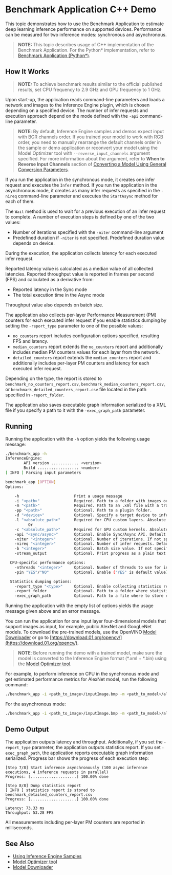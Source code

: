 # Benchmark Application C++ Demo

This topic demonstrates how to use the Benchmark Application to estimate deep learning inference performance on
supported devices. Performance can be measured for two inference modes: synchronous and asynchronous.

> **NOTE:** This topic describes usage of C++ implementation of the Benchmark Application. For the Python* implementation, refer to [Benchmark Application (Python*)](./inference-engine/ie_bridges/python/sample/benchmark_app/README.md).


## How It Works

> **NOTE:** To achieve benchmark results similar to the official published results, set CPU frequency to 2.9 GHz and GPU frequency to 1 GHz.

Upon start-up, the application reads command-line parameters and loads a network and images to the Inference Engine
plugin, which is chosen depending on a specified device. The number of infer requests and execution approach depend
on the mode defined with the `-api` command-line parameter.

> **NOTE**: By default, Inference Engine samples and demos expect input with BGR channels order. If you trained your model to work with RGB order, you need to manually rearrange the default channels order in the sample or demo application or reconvert your model using the Model Optimizer tool with `--reverse_input_channels` argument specified. For more information about the argument, refer to **When to Reverse Input Channels** section of [Converting a Model Using General Conversion Parameters](./docs/MO_DG/prepare_model/convert_model/Converting_Model_General.md).

If you run the application in the synchronous mode, it creates one infer request and executes the `Infer` method.
If you run the application in the asynchronous mode, it creates as many infer requests as specified in the `-nireq`
command-line parameter and executes the `StartAsync` method for each of them.

The `Wait` method is used to wait for a previous execution of an infer request to complete. A number of execution steps
is defined by one of the two values:
* Number of iterations specified with the `-niter` command-line argument
* Predefined duration if `-niter` is not specified. Predefined duration value depends on device.

During the execution, the application collects latency for each executed infer request.

Reported latency value is calculated as a median value of all collected latencies. Reported throughput value is reported
in frames per second (FPS) and calculated as a derivative from:
* Reported latency in the Sync mode
* The total execution time in the Async mode

Throughput value also depends on batch size.

The application also collects per-layer Performance Measurement (PM) counters for each executed infer request if you
enable statistics dumping by setting the `-report_type` parameter to one of the possible values:
* `no_counters` report includes configuration options specified, resulting FPS and latency.
* `median_counters` report extends the `no_counters` report and additionally includes median PM counters values for each layer from the network.
* `detailed_counters` report extends the `median_counters` report and additionally includes per-layer PM counters and latency for each executed infer request.

Depending on the type, the report is stored to `benchmark_no_counters_report.csv`, `benchmark_median_counters_report.csv`,
or `benchmark_detailed_counters_report.csv` file located in the path specified in `-report_folder`.

The application also saves executable graph information serialized to a XML file if you specify a path to it with the
`-exec_graph_path` parameter.


## Running

Running the application with the `-h` option yields the following usage message:
```sh
./benchmark_app -h
InferenceEngine:
        API version ............ <version>
        Build .................. <number>
[ INFO ] Parsing input parameters

benchmark_app [OPTION]
Options:

    -h                        Print a usage message
    -i "<path>"               Required. Path to a folder with images or to image files.
    -m "<path>"               Required. Path to an .xml file with a trained model.
    -pp "<path>"              Optional. Path to a plugin folder.
    -d "<device>"             Optional. Specify a target device to infer on: CPU, GPU, FPGA, HDDL or MYRIAD. Default value is CPU. Use "-d HETERO:<comma-separated_devices_list>" format to specify HETERO plugin. The application looks for a suitable plugin for the specified device.
    -l "<absolute_path>"      Required for CPU custom layers. Absolute path to a shared library with the kernels implementations.
          Or
    -c "<absolute_path>"      Required for GPU custom kernels. Absolute path to an .xml file with the kernels description.
    -api "<sync/async>"       Optional. Enable Sync/Async API. Default value is "async".
    -niter "<integer>"        Optional. Number of iterations. If not specified, the number of iterations is calculated depending on a device.
    -nireq "<integer>"        Optional. Number of infer requests. Default value is 2.
    -b "<integer>"            Optional. Batch size value. If not specified, the batch size value is determined from Intermediate Representation.
    -stream_output            Optional. Print progress as a plain text. When specified, an interactive progress bar is replaced with a multiline output.

  CPU-specific performance options:
    -nthreads "<integer>"     Optional. Number of threads to use for inference on the CPU (including HETERO cases).
    -pin "YES"/"NO"           Optional. Enable ("YES" is default value) or disable ("NO") CPU threads pinning for CPU-involved inference.

  Statistics dumping options:
    -report_type "<type>"     Optional. Enable collecting statistics report. "no_counters" report contains configuration options specified, resulting FPS and latency. "median_counters" report extends "no_counters" report and additionally includes median PM counters values for each layer from the network. "detailed_counters" report extends "median_counters" report and additionally includes per-layer PM counters and latency for each executed infer request.
    -report_folder            Optional. Path to a folder where statistics report is stored.
    -exec_graph_path          Optional. Path to a file where to store executable graph information serialized.
```

Running the application with the empty list of options yields the usage message given above and an error message.

You can run the application for one input layer four-dimensional models that support images as input, for example, public
AlexNet and GoogLeNet models. To download the pre-trained models, use the OpenVINO [Model Downloader](https://github.com/opencv/open_model_zoo/tree/2018/model_downloader) or go to [https://download.01.org/opencv/](https://download.01.org/opencv/).

> **NOTE**: Before running the demo with a trained model, make sure the model is converted to the Inference Engine format (\*.xml + \*.bin) using the [Model Optimizer tool](./docs/MO_DG/Deep_Learning_Model_Optimizer_DevGuide.md).

For example, to perform inference on CPU in the synchronous mode and get estimated performance metrics for AlexNet model,
run the following command:

```sh
./benchmark_app -i <path_to_image>/inputImage.bmp -m <path_to_model>/alexnet_fp32.xml -d CPU -api sync
```

For the asynchronous mode:
```sh
./benchmark_app -i <path_to_image>/inputImage.bmp -m <path_to_model>/alexnet_fp32.xml -d CPU -api async
```


## Demo Output

The application outputs latency and throughput. Additionally, if you set the `-report_type` parameter, the application
outputs statistics report. If you set `-exec_graph_path`, the application reports executable graph information serialized.
Progress bar shows the progress of each execution step:

```
[Step 7/8] Start inference asynchronously (100 async inference executions, 4 inference requests in parallel)
Progress: [....................] 100.00% done

[Step 8/8] Dump statistics report
[ INFO ] statistics report is stored to benchmark_detailed_counters_report.csv
Progress: [....................] 100.00% done

Latency: 73.33 ms
Throughput: 53.28 FPS
```

All measurements including per-layer PM counters are reported in milliseconds.


## See Also
* [Using Inference Engine Samples](./docs/IE_DG/Samples_Overview.md)
* [Model Optimizer tool](./docs/MO_DG/Deep_Learning_Model_Optimizer_DevGuide.md)
* [Model Downloader](https://github.com/opencv/open_model_zoo/tree/2018/model_downloader)
